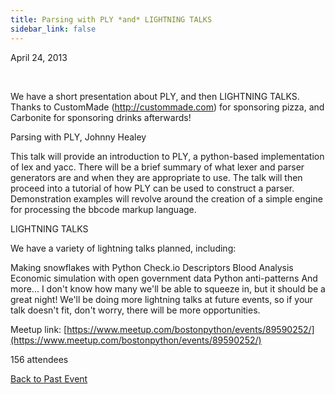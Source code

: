 ```yaml
---
title: Parsing with PLY *and* LIGHTNING TALKS
sidebar_link: false
---
```


April 24, 2013


   

We have a short presentation about PLY, and then LIGHTNING TALKS. Thanks to CustomMade (http://custommade.com) for sponsoring pizza, and Carbonite for sponsoring drinks afterwards!

Parsing with PLY, Johnny Healey

This talk will provide an introduction to PLY, a python-based implementation of lex and yacc. There will be a brief summary of what lexer and parser generators are and when they are appropriate to use. The talk will then proceed into a tutorial of how PLY can be used to construct a parser. Demonstration examples will revolve around the creation of a simple engine for processing the bbcode markup language.

LIGHTNING TALKS

We have a variety of lightning talks planned, including:

Making snowflakes with Python Check.io Descriptors Blood Analysis Economic simulation with open government data Python anti-patterns And more... I don't know how many we'll be able to squeeze in, but it should be a great night! We'll be doing more lightning talks at future events, so if your talk doesn't fit, don't worry, there will be more opportunities.


Meetup link: [https://www.meetup.com/bostonpython/events/89590252/](https://www.meetup.com/bostonpython/events/89590252/)

156 attendees

[Back to Past Event](past-events.md)